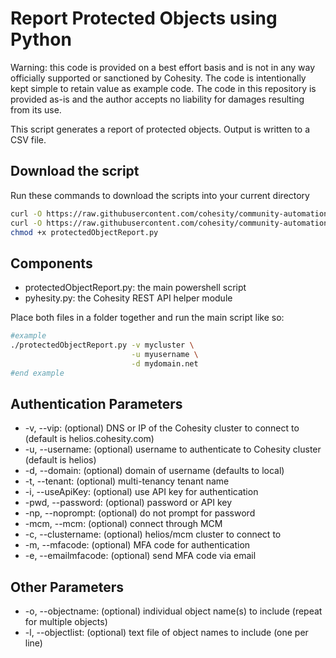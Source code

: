 # Report Protected Objects using Python

Warning: this code is provided on a best effort basis and is not in any way officially supported or sanctioned by Cohesity. The code is intentionally kept simple to retain value as example code. The code in this repository is provided as-is and the author accepts no liability for damages resulting from its use.

This script generates a report of protected objects. Output is written to a CSV file.

## Download the script

Run these commands to download the scripts into your current directory

```bash
curl -O https://raw.githubusercontent.com/cohesity/community-automation-samples/main/reports/python/protectedObjectReport/protectedObjectReport.py
curl -O https://raw.githubusercontent.com/cohesity/community-automation-samples/main/python/pyhesity.py
chmod +x protectedObjectReport.py
```

## Components

* protectedObjectReport.py: the main powershell script
* pyhesity.py: the Cohesity REST API helper module

Place both files in a folder together and run the main script like so:

```bash
#example
./protectedObjectReport.py -v mycluster \
                           -u myusername \
                           -d mydomain.net
#end example
```

## Authentication Parameters

* -v, --vip: (optional) DNS or IP of the Cohesity cluster to connect to (default is helios.cohesity.com)
* -u, --username: (optional) username to authenticate to Cohesity cluster (default is helios)
* -d, --domain: (optional) domain of username (defaults to local)
* -t, --tenant: (optional) multi-tenancy tenant name
* -i, --useApiKey: (optional) use API key for authentication
* -pwd, --password: (optional) password or API key
* -np, --noprompt: (optional) do not prompt for password
* -mcm, --mcm: (optional) connect through MCM
* -c, --clustername: (optional) helios/mcm cluster to connect to
* -m, --mfacode: (optional) MFA code for authentication
* -e, --emailmfacode: (optional) send MFA code via email

## Other Parameters

* -o, --objectname: (optional) individual object name(s) to include (repeat for multiple objects)
* -l, --objectlist: (optional) text file of object names to include (one per line)
